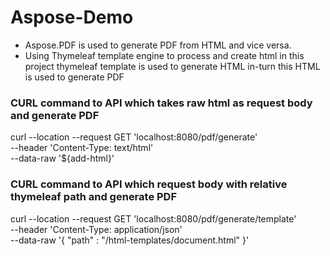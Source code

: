 # Aspose-Demo

- Aspose.PDF is used to generate PDF from HTML and vice versa.
- Using Thymeleaf template engine to process and create html in this project thymeleaf template is used to generate HTML in-turn this HTML is used to generate PDF 

### CURL command to API which takes raw html as request body and generate PDF
curl --location --request GET 'localhost:8080/pdf/generate' \
--header 'Content-Type: text/html' \
--data-raw '${add-html}'

### CURL command to API which request body with relative thymeleaf path and generate PDF
curl --location --request GET 'localhost:8080/pdf/generate/template' \
--header 'Content-Type: application/json' \
--data-raw '{
    "path" : "/html-templates/document.html"
}'
